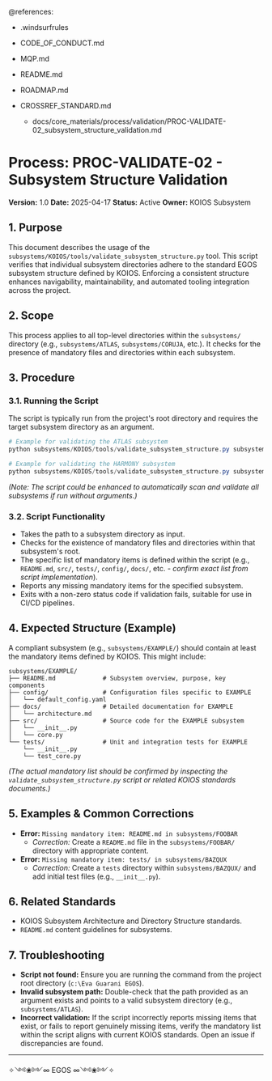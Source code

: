 @references:
- .windsurfrules
- CODE_OF_CONDUCT.md
- MQP.md
- README.md
- ROADMAP.md
- CROSSREF_STANDARD.md

  - docs/core_materials/process/validation/PROC-VALIDATE-02_subsystem_structure_validation.md

# Process: PROC-VALIDATE-02 - Subsystem Structure Validation

**Version:** 1.0
**Date:** 2025-04-17
**Status:** Active
**Owner:** KOIOS Subsystem

## 1. Purpose

This document describes the usage of the `subsystems/KOIOS/tools/validate_subsystem_structure.py` tool. This script verifies that individual subsystem directories adhere to the standard EGOS subsystem structure defined by KOIOS. Enforcing a consistent structure enhances navigability, maintainability, and automated tooling integration across the project.

## 2. Scope

This process applies to all top-level directories within the `subsystems/` directory (e.g., `subsystems/ATLAS`, `subsystems/CORUJA`, etc.). It checks for the presence of mandatory files and directories within each subsystem.

## 3. Procedure

### 3.1. Running the Script

The script is typically run from the project's root directory and requires the target subsystem directory as an argument.

```powershell
# Example for validating the ATLAS subsystem
python subsystems/KOIOS/tools/validate_subsystem_structure.py subsystems/ATLAS

# Example for validating the HARMONY subsystem
python subsystems/KOIOS/tools/validate_subsystem_structure.py subsystems/HARMONY
```

*(Note: The script could be enhanced to automatically scan and validate all subsystems if run without arguments.)*

### 3.2. Script Functionality

- Takes the path to a subsystem directory as input.
- Checks for the existence of mandatory files and directories within that subsystem's root.
- The specific list of mandatory items is defined within the script (e.g., `README.md`, `src/`, `tests/`, `config/`, `docs/`, etc. - *confirm exact list from script implementation*).
- Reports any missing mandatory items for the specified subsystem.
- Exits with a non-zero status code if validation fails, suitable for use in CI/CD pipelines.

## 4. Expected Structure (Example)

A compliant subsystem (e.g., `subsystems/EXAMPLE/`) should contain at least the mandatory items defined by KOIOS. This might include:

```
subsystems/EXAMPLE/
├── README.md             # Subsystem overview, purpose, key components
├── config/               # Configuration files specific to EXAMPLE
│   └── default_config.yaml
├── docs/                 # Detailed documentation for EXAMPLE
│   └── architecture.md
├── src/                  # Source code for the EXAMPLE subsystem
│   └── __init__.py
│   └── core.py
└── tests/                # Unit and integration tests for EXAMPLE
    └── __init__.py
    └── test_core.py
```

*(The actual mandatory list should be confirmed by inspecting the `validate_subsystem_structure.py` script or related KOIOS standards documents.)*

## 5. Examples & Common Corrections

*   **Error:** `Missing mandatory item: README.md in subsystems/FOOBAR`
    *   *Correction:* Create a `README.md` file in the `subsystems/FOOBAR/` directory with appropriate content.
*   **Error:** `Missing mandatory item: tests/ in subsystems/BAZQUX`
    *   *Correction:* Create a `tests` directory within `subsystems/BAZQUX/` and add initial test files (e.g., `__init__.py`).

## 6. Related Standards

- KOIOS Subsystem Architecture and Directory Structure standards.
- `README.md` content guidelines for subsystems.

## 7. Troubleshooting

- **Script not found:** Ensure you are running the command from the project root directory (`c:\Eva Guarani EGOS`).
- **Invalid subsystem path:** Double-check that the path provided as an argument exists and points to a valid subsystem directory (e.g., `subsystems/ATLAS`).
- **Incorrect validation:** If the script incorrectly reports missing items that exist, or fails to report genuinely missing items, verify the mandatory list within the script aligns with current KOIOS standards. Open an issue if discrepancies are found.

---
✧༺❀༻∞ EGOS ∞༺❀༻✧